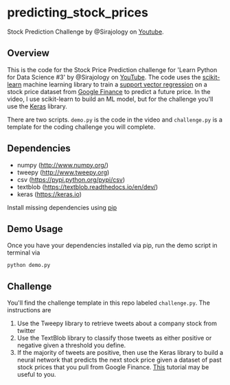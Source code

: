 # predicting_stock_prices
Stock Prediction Challenge by @Sirajology on [Youtube](https://youtu.be/SSu00IRRraY).

## Overview

This is the code for the Stock Price Prediction challenge for 'Learn Python for Data Science #3' by @Sirajology on [YouTube](https://youtu.be/SSu00IRRraY). The code uses the [scikit-learn](https://github.com/scikit-learn/scikit-learn) machine learning library to train a [support vector regression](https://en.wikipedia.org/wiki/Support_vector_machine) on a stock price dataset from [Google Finance](https://en.wikipedia.org/wiki/Support_vector_machine) to predict a future price. In the video, I use scikit-learn to build an ML model, but for the challenge you'll use the [Keras](https://keras.io) library.

There are two scripts. `demo.py` is the code in the video and `challenge.py` is a template for the coding challenge you will complete.

## Dependencies

* numpy (http://www.numpy.org/)
* tweepy (http://www.tweepy.org)
* csv (https://pypi.python.org/pypi/csv)
* textblob (https://textblob.readthedocs.io/en/dev/)
* keras (https://keras.io)

Install missing dependencies using [pip](https://pip.pypa.io/en/stable/installing/)

## Demo Usage

Once you have your dependencies installed via pip, run the demo script in terminal via

```
python demo.py
```

## Challenge 

You'll find the challenge template in this repo labeled `challenge.py`. The instructions are 

1. Use the Tweepy library to retrieve tweets about a company stock from twitter
2. Use the TextBlob library to classify those tweets as either positive or negative given a threshold you define.
3. If the majority of tweets are positive, then use the Keras library to build a neural network that predicts the next stock price given a dataset of past stock prices that you pull from Google Finance. [This](http://machinelearningmastery.com/time-series-prediction-with-deep-learning-in-python-with-keras/) tutorial may be useful to you. 
